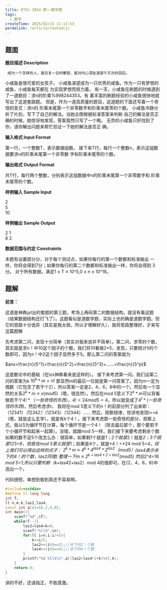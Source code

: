 ```yaml
---
title: DTOJ 3854 梦——数学题
tags:
  - 数学
createTime: 2025/02/15 11:13:53
permalink: /article/reoh1dc1/
---
```


## 题面
**题目描述 Description**

	 成为一个怎样的人，是日复一日的攀登，是对内心深处渴望千万次的回应。

小咸鱼是很可爱的女孩子。 小咸鱼渴望成为一只优秀的咸鱼。作为一只有梦想的咸鱼，小咸鱼每天都在 为实现梦想而努力着。 有一天，小咸鱼在刷题的时候遇到了一道题目：求n的阶乘%998244353。有 着丰富的刷题经验的小咸鱼很快地就写出了这道套路题。 但是，作为一道高质量的题目，这道题的下面还写着一个奇怪的变式：求n的 阶乘末尾第一个非零数字和阶乘末尾零的个数。 小咸鱼冷静分析了片刻，写下了自己的解法。当她企图根据标准答案来判断 自己的解法是否正确的时候，她惊讶地发现，答案竟然只写了一个略。 无奈的小咸鱼只好找到了你，请你解出问题来帮忙验证一下她的解法是否正 确。

**输入格式 Input Format**

第一行，一个整数T，表示数据组数。 接下来T行，每行一个整数n，表示这组数据要求n的阶乘末尾第一个非零数 字和阶乘末尾零的个数。

**输出格式 Output Format**

 共T行，每行两个整数，分别表示这组数据中n的阶乘末尾第一个非零数字和 阶乘末尾零的个数。

**样例输入 Sample Input**

2  
5  
10  

**样例输出 Sample Output**

2 1  
8 2  

**数据范围与约定 Constraints** 

本题有设置部分分，对于每个测试点，如果你每行的第一个数都和标准输出 一样，你将会得到7分；如果你每行的第二个数都和标准输出一样，你将会得到 3分。 对于所有数据，满足1 ≤ T ≤ 10^5,0 ≤ n ≤ 10^18。

## 题解

**前言：**

这道是神犇jyt出的套题的第三题，考场上再码第二的数据结构，就没有看这题（结果数据结构还打飞了）。这题看似是道数学题，实际上也的确是道数学题。但它的思路十分诡异（其实是我太弱，所以才理解好久），我将思路整理好，才来写这篇题解

先考虑第二问，发现十分简单（其实对我来说并不简单）。第二问，求零的个数，其实就是求n！中10这个因子的个数，我们将10看做2*5，发现，只要统计5的个数即可，因为n！中2这个因子显然多于5。那么第二问的答案就为

$ans=\frac{n}{5^1}+\frac{n}{5^2}+\frac{n}{5^3}+……+\frac{n}{5^p}$

这是数论中的基础（在lzx神犇看来是这样的）。
接下来考虑第一问。我们设第二问的答案为k $10^k*m=n!$ 那显然m的最后一位就是第一问答案了。因为m一定为偶数（它包含了若干个2），所以答案一定是2，4，6，8中的一个。然后有一个显然的关系$2^k*m\equiv x(mod 5)$（嗯，很显然）。然后在mod 5意义下$2^k*m$可以背看做若干个$4!*（一些奇怪的东西）$。$4!= 24 mod 5 = 4$，所以就变成了$4^t*(一些奇怪的东西)$，然后考虑求t，
我将在mod 5意义下的n！的前部分列了出来即：
（1*2*3*4*1）*（1*2*3*4*2）*（1*2*3*4*3）（1*2*3*4*4）……
然后，观察规律，惊讶地发现t==k（嗯，就是这么玄学），就是有k个4！。接下来考虑那一些奇怪的部分，观察上式，我以5为循环节在计算，每个循环节是一个4！（除去最后那个，那个要若干个小循环节和起来一起算）。没错，就跟mod 5一样，我们接下来要考虑剩余个数如果的数不足5个改怎么办：很简单，如果剩1个就是*1；2个就是*2！就是*2；3个就是*1*2*3=*6，但是在mod 5意义就是*1；如果是4个，就是*4！=*24 mod 5=*4。综上我们可以得出这样的式子：
$2^k*m\equiv 4^k*4^{las4}*2^{las2}（mod 5）$(las4表示余下的4！的个数，las2同理)
整理一下$m\equiv 2^{k+las4*2+las2} (mod 5)$ 然后2^4=16 mod 5=1;所以只要判断（k+las4*2+las2）mod 4的值即可，在{2，4，6，8}中选出一个。

代码很短，单想到做到真还不容易啊。
```c++
#include<cstdio>
#define ll long long
int T;
ll n,m,k,las2,las4;
const int a[4]={6,2,4,8};
int main(){
	scanf("%d",&T);
	while(T--){
		las2=las4=k=0;
		scanf("%lld",&n);
		for(ll i=n;i;i/=5){
			k+=i/5;
			las2+=(i%5==2);//余下的2！个数 
			las4+=(i%5==4);//余下的4！个数 
		}
		printf("%d %lld\n",a[(las2+las4*2+k)%4],k);
	}
	return 0;
}
```
讲的不好，还请指正，不胜感激。
